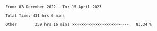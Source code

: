 <!--START_SECTION:waka-->

```text
From: 03 December 2022 - To: 15 April 2023

Total Time: 431 hrs 6 mins

Other        359 hrs 16 mins >>>>>>>>>>>>>>>>>>>>>----   83.34 %
```

<!--END_SECTION:waka-->